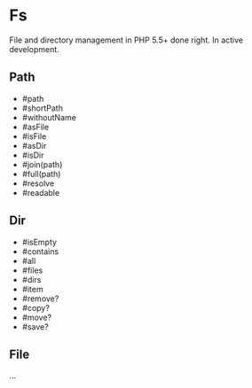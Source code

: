 # Fs

File and directory management in PHP 5.5+ done right.
In active development.

## Path

- #path
- #shortPath
- #withoutName
- #asFile
- #isFile
- #asDir
- #isDir
- #join(path)
- #full(path)
- #resolve
- #readable

## Dir

- #isEmpty
- #contains
- #all
- #files
- #dirs
- #item
- #remove?
- #copy?
- #move?
- #save?

## File

...
